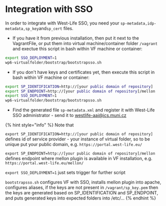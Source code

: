 # Integration with SSO

In order to integrate with West-Life SSO, you need your `sp-metadata,idp-metadata,sp_key`and`sp_cert` files.

* If you have it from previous installation, then put it next to the VagrantFile, or put them into virtual machine/container folder `/vagrant` and exectue this script in bash within VF machine or container:
```bash
export SSO_DEPLOYMENT=1
wp6-virtualfolder/bootstrap/bootstrapsso.sh
```

* If you don't have keys and certificates yet, then execute this script in bash within VF machine or container:
```bash
export SP_IDENTIFICATION=http://[your public domain of repository]
export SP_ENDPOINT=http://[your public domain of repository]/mellon
export SSO_DEPLOYMENT=1
wp6-virtualfolder/bootstrap/bootstrapsso.sh
```

* Find the generated file `sp-metadata.xml` and register it with West-Life SSO administrator - send it to westlife-aai@ics.muni.cz 

{% hint style="info" %}
Note that 

`export SP_IDENTIFICATION=http://[your public domain of repository]` defines id of service provider - your instance of virtual folder, so to be unique put your public domain, e.g. `https://portal.west-life.eu/`

`export SP_ENDPOINT=http://[your public domain of repository]/mellon` defines endpoint where mellon plugin is available in VF installation, e.g. `https://portal.west-life.eu/mellon/`

`export SSO_DEPLOYMENT=1` just sets trigger for further script 

`bootstrapsso.sh` configures VF with SSO, installs mellon plugin into apache, configures aliases, if the keys are not present in `/vagrant/sp_key.pem` then the keys are generated based on SP_IDENTIFICATION and SP_ENDPOINT, and puts generated keys into expected folders into /etc/...
{% endhint %}